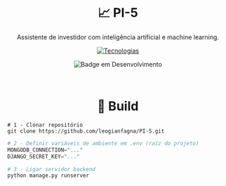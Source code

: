 <div align="center">
  <h1>📈 PI-5</h1>
  <p>Assistente de investidor com inteligência artificial e machine learning.</p>

  [![Tecnologias](https://skillicons.dev/icons?i=kotlin,python,django,mongodb)](https://skillicons.dev)

  ![Badge em Desenvolvimento](http://img.shields.io/static/v1?label=STATUS&message=DESENVOLVENDO&color=GREEN&style=for-the-badge)
  
</div>

<br>

<!-- 
Descrição

![GitHub contributors](https://img.shields.io/github/created-at/leogianfagna/PI-5)
![GitHub contributors](https://img.shields.io/github/contributors-anon/leogianfagna/PI-5)
![GitHub commit activity](https://img.shields.io/github/commit-activity/t/leogianfagna/PI-5)
![GitHub contributors](https://img.shields.io/github/issues/leogianfagna/PI-5)
-->

<div align="center">
  <h1>🥾 Build</h1>
</div>

```shell
# 1 - Clonar repositório
git clone https://github.com/leogianfagna/PI-5.git
```

```python
# 2 - Definir variáveis de ambiente em .env (raíz do projeto)
MONGODB_CONNECTION="..."
DJANGO_SECRET_KEY="..."
```

```bash
# 3 - Ligar servidor backend
python manage.py runserver
```

<!-- 
<div align="center">
  <h1>⭐ Showcase</h1>
</div>

!Imagens aqui
-->
